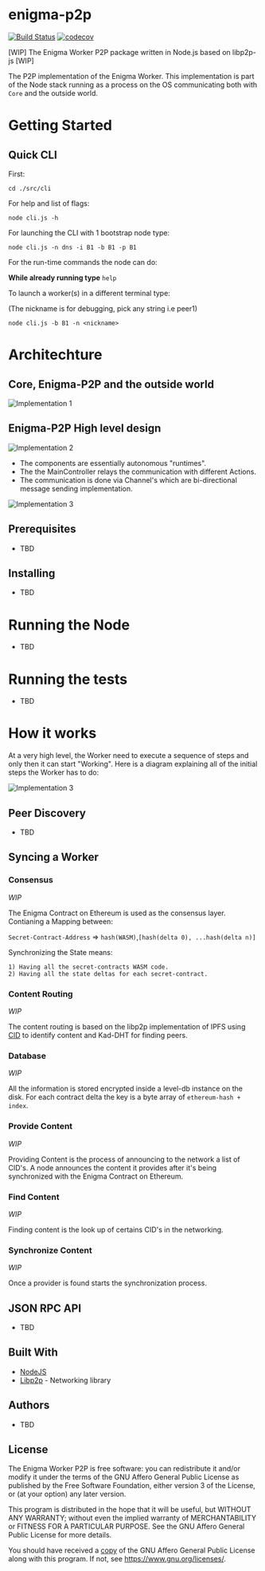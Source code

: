 # enigma-p2p

[![Build Status](https://travis-ci.com/enigmampc/enigma-p2p.svg?token=cNBBjbVVEGszuAJUokFT&branch=master)](https://travis-ci.com/enigmampc/enigma-p2p) [![codecov](https://codecov.io/gh/enigmampc/enigma-p2p/branch/master/graph/badge.svg?token=SSyRKy7Ckg)](https://codecov.io/gh/enigmampc/enigma-p2p)

[WIP] The Enigma Worker P2P package written in Node.js based on libp2p-js [WIP]

The P2P implementation of the Enigma Worker. This implementation is part of the Node stack running as a process on the OS communicating both with `Core` and the outside world.

# Getting Started

## Quick CLI

First:

`cd ./src/cli`

For help and list of flags:

`node cli.js -h`

For launching the CLI with 1 bootstrap node type:

`node cli.js -n dns -i B1 -b B1 -p B1`

For the run-time commands the node can do:

**While already running type**  `help`

To launch a worker(s) in a different terminal type:

(The nickname is for debugging, pick any string i.e peer1)

`node cli.js -b B1 -n <nickname>`

# Architechture

## Core, Enigma-P2P and the outside world

<img src="docs/overview1.jpg"
     alt="Implementation 1" />

## Enigma-P2P High level design

<img src="docs/overview2.jpg"
     alt="Implementation 2" />

* The components are essentially autonomous "runtimes".
* The the MainController relays the communication with different Actions.
* The communication is done via Channel's which are bi-directional message sending implementation.

<img src="docs/overview3.jpg"
     alt="Implementation 3" />

## Prerequisites
* TBD
## Installing
* TBD
# Running the Node
* TBD
# Running the tests
* TBD
# How it works
At a very high level, the Worker need to execute a sequence of steps 
and only then it can start "Working". Here is a diagram explaining all of the initial steps the Worker has to do: 

<img src="docs/start_flow.jpg"
     alt="Implementation 3" />

## Peer Discovery
* TBD
## Syncing a Worker

### Consensus

*WIP*

The Enigma Contract on Ethereum is used as the consensus layer. Contianing a Mapping between:

`Secret-Contract-Address` => `hash(WASM)`,`[hash(delta 0), ...hash(delta n)]`

Synchronizing the State means:

    1) Having all the secret-contracts WASM code.
    2) Having all the state deltas for each secret-contract.
### Content Routing

*WIP*

The content routing is based on the libp2p implementation of IPFS using [CID](https://github.com/ipld/js-cid) to identify content and Kad-DHT for finding peers.

### Database

*WIP*

All the information is stored encrypted inside a level-db instance on the disk. For each contract delta the key is a byte array of  `ethereum-hash + index`.

### Provide Content

*WIP*

Providing Content is the process of announcing to the network a list of CID's.
A node announces the content it provides after it's being synchronized with the Enigma Contract on Ethereum.

### Find Content

*WIP*

Finding content is the look up of certains CID's in the networking.

### Synchronize Content

*WIP*

Once a provider is found starts the synchronization process.

## JSON RPC API
* TBD


## Built With

* [NodeJS](https://nodejs.org/en/)
* [Libp2p](https://libp2p.io/) - Networking library

## Authors
* TBD
## License

The Enigma Worker P2P is free software: you can redistribute it and/or modify it under the terms of the GNU Affero General Public License as published by
the Free Software Foundation, either version 3 of the License, or (at your option) any later version.

This program is distributed in the hope that it will be useful, but WITHOUT ANY WARRANTY; without even the implied warranty of MERCHANTABILITY or FITNESS FOR A PARTICULAR PURPOSE.  See the GNU Affero General Public License for more details.

You should have received a [copy](LICENSE) of the GNU Affero General Public License along with this program.  If not, see <https://www.gnu.org/licenses/>.



